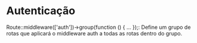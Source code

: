 # Autenticação

Route::middleware(['auth'])->group(function () { ... });: Define um grupo de rotas que aplicará o middleware auth a todas as rotas dentro do grupo.
